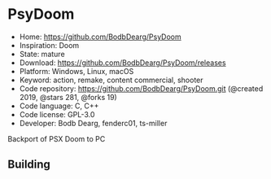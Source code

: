 # PsyDoom

- Home: https://github.com/BodbDearg/PsyDoom
- Inspiration: Doom
- State: mature
- Download: https://github.com/BodbDearg/PsyDoom/releases
- Platform: Windows, Linux, macOS
- Keyword: action, remake, content commercial, shooter
- Code repository: https://github.com/BodbDearg/PsyDoom.git (@created 2019, @stars 281, @forks 19)
- Code language: C, C++
- Code license: GPL-3.0
- Developer: Bodb Dearg, fenderc01, ts-miller

Backport of PSX Doom to PC

## Building
